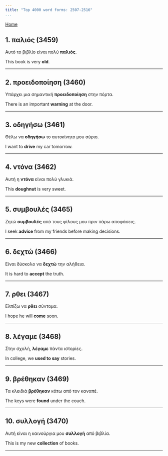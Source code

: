```yaml
---
title: "Top 4000 word forms: 2507-2516"
...
```


[Home](./) 

## 1. παλιός (3459)

Αυτό το βιβλίο είναι πολύ **παλιός**.

This book is very **old**.

---

## 2. προειδοποίηση (3460)

Υπάρχει μια σημαντική **προειδοποίηση** στην πόρτα.  

There is an important **warning** at the door.

---

## 3. οδηγήσω (3461)

Θέλω να **οδηγήσω** το αυτοκίνητο μου αύριο.

I want to **drive** my car tomorrow.

---

## 4. ντόνα (3462)

Αυτή η **ντόνα** είναι πολύ γλυκιά.

This **doughnut** is very sweet.

---

## 5. συμβουλές (3465)

Ζητώ **συμβουλές** από τους φίλους μου πριν πάρω αποφάσεις.

I seek **advice** from my friends before making decisions.

---

## 6. δεχτώ (3466)

Είναι δύσκολο να **δεχτώ** την αλήθεια.  

It is hard to **accept** the truth.

---

## 7. ρθει (3467)

Ελπίζω να **ρθει** σύντομα.

I hope he will **come** soon.

---

## 8. λέγαμε (3468)

Στην σχολή, **λέγαμε** πάντα ιστορίες.

In college, we **used to say** stories.

---

## 9. βρέθηκαν (3469)

Τα κλειδιά **βρέθηκαν** κάτω από τον καναπέ.  

The keys were **found** under the couch.

---

## 10. συλλογή (3470)

Αυτή είναι η καινούργια μου **συλλογή** από βιβλία.

This is my new **collection** of books.

---

